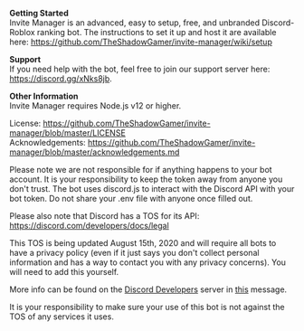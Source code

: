 **Getting Started**  
Invite Manager is an advanced, easy to setup, free, and unbranded Discord-Roblox ranking bot. The instructions to set it up and host it are available here: https://github.com/TheShadowGamer/invite-manager/wiki/setup

**Support**  
If you need help with the bot, feel free to join our support server here: https://discord.gg/xNks8jb.

**Other Information**  
Invite Manager requires Node.js v12 or higher.   

License: https://github.com/TheShadowGamer/invite-manager/blob/master/LICENSE  
Acknowledgements: https://github.com/TheShadowGamer/invite-manager/blob/master/acknowledgements.md  

Please note we are not responsible for if anything happens to your bot account. It is your responsibility to keep the  token away from anyone you don't trust. The bot uses discord.js to interact with the Discord API with your bot token. Do not share your .env file with anyone once filled out.

Please also note that Discord has a TOS for its API: https://discord.com/developers/docs/legal

This TOS is being updated August 15th, 2020 and will require all bots to have a privacy policy (even if it just says you don't collect personal information and has a way to contact you with any privacy concerns). You will need to add this yourself. 

More info can be found on the [Discord Developers](https://discord.gg/discord-developers) server in [this](https://discord.com/channels/613425648685547541/697489244649816084/728031320625905794) message.

It is your responsibility to make sure your use of this bot is not against the TOS of any services it uses.